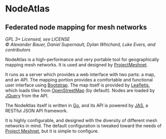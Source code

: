 # NodeAtlas
## Federated node mapping for mesh networks

*GPL 3+ Licensed, see LICENSE*  
*© Alexander Bauer, Daniel Supernault, Dylan Whichard, Luke Evers,
and contributors*

NodeAtlas is a high-performance and very portable tool for
geographically mapping mesh networks. It is used and designed by
[ProjectMeshnet][atlas].

  [atlas]: http://atlas.projectmeshnet.org

It runs as a server which provides a web interface with two parts: a
map, and an API. The mapping portion provides a comfortable and
functional user interface using [Bootstrap][]. The map itself is
provided by [Leafletjs][], which loads tiles from [OpenStreetMap][]
(by default). Nodes are loaded by [JQuery][] from the API.

  [Bootstrap]: http://twitter.github.io/bootstrap/
  [Leafletjs]: http://leafletjs.com
  [JQuery]: http://jquery.com
  [OpenStreetMap]: http://www.openstreetmap.org

The NodeAtlas itself is written in [Go][], and its API is powered by
[JAS][], a RESTful JSON API framework.

  [Go]: http://golang.org
  [JAS]: https://github.com/coocood/jas#jas

It is highly configurable, and designed with the diversity of
different mesh networks in mind. The default configuration is tweaked
toward the needs of [Project Meshnet][pm], but it is simple to
configure.

  [pm]: https://projectmeshnet.org
